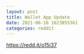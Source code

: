 ```yaml
--- 
layout: post 
title: Wallet App Update 
date: 2021-06-16 1623855361 
categories: reddit 
--- 
```

https://redd.it/o15i37